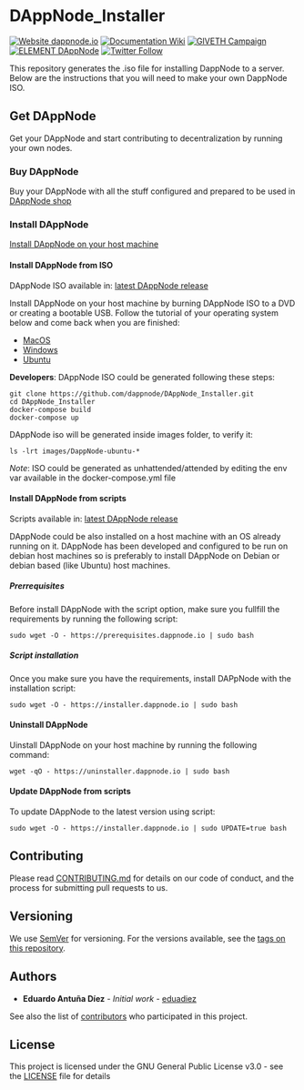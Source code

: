 # DAppNode_Installer

[![Website dappnode.io](https://img.shields.io/badge/Website-dappnode.io-brightgreen.svg)](https://dappnode.io/)
[![Documentation Wiki](https://img.shields.io/badge/Documentation-Wiki-brightgreen.svg)](https://github.com/dappnode/DAppNode/wiki)
[![GIVETH Campaign](https://img.shields.io/badge/GIVETH-Campaign-1e083c.svg)](https://beta.giveth.io/campaigns/5b44b198647f33526e67c262)
[![ELEMENT DAppNode](https://img.shields.io/badge/ELEMENT-DAppNode-blue.svg)](https://app.element.io/#/room/#DAppNode:matrix.org)
[![Twitter Follow](https://img.shields.io/twitter/follow/espadrine.svg?style=social&label=Follow)](https://twitter.com/DAppNODE?lang=es)

This repository generates the .iso file for installing DappNode to a server. Below are the instructions that you will need to make your own DappNode ISO.

## Get DAppNode

Get your DAppNode and start contributing to decentralization by running your own nodes.

### Buy DAppNode

Buy your DAppNode with all the stuff configured and prepared to be used in [DAppNode shop](https://shop.dappnode.io/)

### Install DAppNode

[Install DAppNode on your host machine](https://docs.dappnode.io/install/)

#### Install DAppNode from ISO

DAppNode ISO available in: [latest DAppNode release](https://github.com/dappnode/DAppNode/releases)

Install DAppNode on your host machine by burning DAppNode ISO to a DVD or creating a bootable USB. Follow the tutorial of your operating system below and come back when you are finished:

- [MacOS](https://tutorials.ubuntu.com/tutorial/tutorial-create-a-usb-stick-on-macos)
- [Windows](https://tutorials.ubuntu.com/tutorial/tutorial-create-a-usb-stick-on-windows)
- [Ubuntu](https://tutorials.ubuntu.com/tutorial/tutorial-create-a-usb-stick-on-ubuntu)

**Developers**: DAppNode ISO could be generated following these steps:

```
git clone https://github.com/dappnode/DAppNode_Installer.git
cd DAppNode_Installer
docker-compose build
docker-compose up
```

DAppNode iso will be generated inside images folder, to verify it:

```
ls -lrt images/DappNode-ubuntu-*
```

_Note_: ISO could be generated as unhattended/attended by editing the env var available in the docker-compose.yml file

#### Install DAppNode from scripts

Scripts available in: [latest DAppNode release](https://github.com/dappnode/DAppNode/releases)

DAppNode could be also installed on a host machine with an OS already running on it. DAppNode has been developed and configured to be run on debian host machines so is preferably to install DAppNode on Debian or debian based (like Ubuntu) host machines.

##### Prerrequisites

Before install DAppNode with the script option, make sure you fullfill the requirements by running the following script:

```
sudo wget -O - https://prerequisites.dappnode.io | sudo bash
```

##### Script installation

Once you make sure you have the requirements, install DAPpNode with the installation script:

```
sudo wget -O - https://installer.dappnode.io | sudo bash
```

#### Uninstall DAppNode

Uinstall DAppNode on your host machine by running the following command:

```
wget -qO - https://uninstaller.dappnode.io | sudo bash
```

#### Update DAppNode from scripts

To update DAppNode to the latest version using script:

```
sudo wget -O - https://installer.dappnode.io | sudo UPDATE=true bash
```

## Contributing

Please read [CONTRIBUTING.md](https://github.com/dappnode) for details on our code of conduct, and the process for submitting pull requests to us.

## Versioning

We use [SemVer](http://semver.org/) for versioning. For the versions available, see the [tags on this repository](https://github.com/dappnode/DAppNode_Installer/tags).

## Authors

- **Eduardo Antuña Díez** - _Initial work_ - [eduadiez](https://github.com/eduadiez)

See also the list of [contributors](https://github.com/dappnode/DAppNode_Installer/contributors) who participated in this project.

## License

This project is licensed under the GNU General Public License v3.0 - see the [LICENSE](LICENSE) file for details
